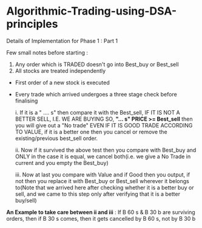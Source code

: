 # Algorithmic-Trading-using-DSA-principles

Details of Implementation for Phase 1 : Part 1

Few small notes before starting :
  1. Any order which is TRADED doesn't go into Best_buy or Best_sell
  2. All stocks are treated independently


- First order of a new stock is executed
- Every trade which arrived undergoes a three stage check before finalising

 
    i. If it is a " .... s" then compare it with the Best_sell, IF IT IS NOT A BETTER SELL, I.E. WE ARE BUYING SO, **"... s" PRICE >= Best_sell** then you will give out a "No trade" EVEN IF IT IS GOOD TRADE ACCORDING TO VALUE, if it is a better one then you cancel or remove the existing/previous best_sell order.
  
    ii. Now if it survived the above test then you compare with Best_buy and ONLY in the case it is equal, we cancel both(i.e. we give a No Trade in current and you empty the Best_buy)

    iii. Now at last you compare with Value and if Good then you output, if not then you replace it with Best_buy or Best_sell wherever it belongs to(Note that we arrived here after checking whether it is a better buy or sell, and we came to this step only after verifying that it is a better buy/sell)

__An Example to take care between ii and iii__ : If B 60 s & B 30 b are surviving orders, then if B 30 s comes, then it gets cancelled by B 60 s, not by B 30 b
